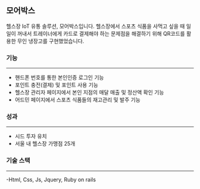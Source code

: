 ## 모어박스

헬스장 IoT 유통 솔루션, 모어박스입니다.
헬스장에서 스포츠 식품을 사먹고 싶을 때 일일이 꺼내서 트레이너에게 카드로 결제해야 하는 문제점을 해결하기 위해 QR코드를 활용한 무인 냉장고를 구현했었습니다.

### 기능
------------
- 핸드폰 번호를 통한 본인인증 로그인 기능
- 포인트 충전(결제) 및 포인트 사용 기능
- 헬스장 관리자 페이지에서 본인 지점의 매달 매출 및 정산액 확인 기능
- 어드민 페이지에서 스포츠 식품들의 재고관리 및 발주 기능

### 성과
------------
- 시드 투자 유치
- 서울 내 헬스장 가맹점 25개

### 기술 스택
------------
-Html, Css, Js, Jquery, Ruby on rails

